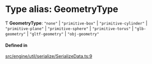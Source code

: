 # Type alias: GeometryType

Ƭ **GeometryType**: ``"none"`` \| ``"primitive-box"`` \| ``"primitive-cylinder"`` \| ``"primitive-plane"`` \| ``"primitive-sphere"`` \| ``"primitive-torus"`` \| ``"glb-geometry"`` \| ``"gltf-geometry"`` \| ``"obj-geometry"``

#### Defined in

[src/engine/util/serialize/SerializeData.ts:9](https://github.com/Orillusion/orillusion/blob/main/src/engine/util/serialize/SerializeData.ts#L9)
